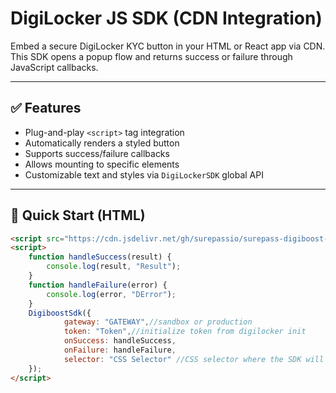 # DigiLocker JS SDK (CDN Integration)

Embed a secure DigiLocker KYC button in your HTML or React app via CDN. This SDK opens a popup flow and returns success or failure through JavaScript callbacks.

---

## ✅ Features

- Plug-and-play `<script>` tag integration
- Automatically renders a styled button
- Supports success/failure callbacks
- Allows mounting to specific elements
- Customizable text and styles via `DigiLockerSDK` global API

---

## 🚀 Quick Start (HTML)

```html
<script src="https://cdn.jsdelivr.net/gh/surepassio/surepass-digiboost-web-sdk@latest/index.min.js"></script>
<script>
	function handleSuccess(result) {
		console.log(result, "Result");
	}
	function handleFailure(error) {
		console.log(error, "DError");
    }
	DigiboostSdk({
			gateway: "GATEWAY",//sandbox or production
			token: "Token",//initialize token from digilocker init
			onSuccess: handleSuccess,
			onFailure: handleFailure,
			selector: "CSS Selector" //CSS selector where the SDK will inject the DigiLocker button
    });
</script>
